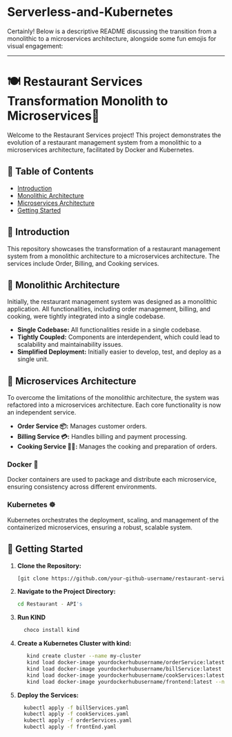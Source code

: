 # Serverless-and-Kubernetes

Certainly! Below is a descriptive README discussing the transition from a monolithic to a microservices architecture, alongside some fun emojis for visual engagement:

---

# 🍽️ Restaurant Services Transformation Monolith to Microservices🚀

Welcome to the Restaurant Services project! This project demonstrates the evolution of a restaurant management system from a monolithic to a microservices architecture, facilitated by Docker and Kubernetes.

## 📑 Table of Contents

- [Introduction](#introduction)
- [Monolithic Architecture](#monolithic-architecture)
- [Microservices Architecture](#microservices-architecture)
- [Getting Started](#getting-started)


## 🎉 Introduction

This repository showcases the transformation of a restaurant management system from a monolithic architecture to a microservices architecture. The services include Order, Billing, and Cooking services.

## 🏢 Monolithic Architecture

Initially, the restaurant management system was designed as a monolithic application. All functionalities, including order management, billing, and cooking, were tightly integrated into a single codebase.

- **Single Codebase:** All functionalities reside in a single codebase.
- **Tightly Coupled:** Components are interdependent, which could lead to scalability and maintainability issues.
- **Simplified Deployment:** Initially easier to develop, test, and deploy as a single unit.

## 🚀 Microservices Architecture

To overcome the limitations of the monolithic architecture, the system was refactored into a microservices architecture. Each core functionality is now an independent service.

- **Order Service 📦:** Manages customer orders.
- **Billing Service 💳:** Handles billing and payment processing.
- **Cooking Service 👨‍🍳:** Manages the cooking and preparation of orders.

### Docker 🐳

Docker containers are used to package and distribute each microservice, ensuring consistency across different environments.

### Kubernetes ☸️

Kubernetes orchestrates the deployment, scaling, and management of the containerized microservices, ensuring a robust, scalable system.

## 🚀 Getting Started

1. **Clone the Repository:**
   ```bash
   [git clone https://github.com/your-github-username/restaurant-services.git](https://github.com/TejaChilumula/Serverless-and-Kubernetes.git)
   ```

2. **Navigate to the Project Directory:**
   ```bash
   cd Restaurant - API's
   ```

3. **Run KIND**
   ```bash
     choco install kind
     ```
4. **Create a Kubernetes Cluster with kind:**
   ```bash 
      kind create cluster --name my-cluster
      kind load docker-image yourdockerhubusername/orderService:latest --name my-cluster
      kind load docker-image yourdockerhubusername/billService:latest --name my-cluster
      kind load docker-image yourdockerhubusername/cookServices:latest --name my-cluster
      kind load docker-image yourdockerhubusername/frontend:latest --name my-cluster
   ```
5. **Deploy the Services:**
   ```bash
     kubectl apply -f billServices.yaml
     kubectl apply -f cookServices.yaml
     kubectl apply -f orderServices.yaml
     kubectl apply -f frontEnd.yaml

   ```


